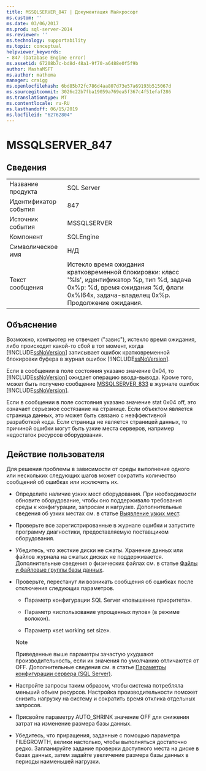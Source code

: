 ```yaml
---
title: MSSQLSERVER_847 | Документация Майкрософт
ms.custom: ''
ms.date: 03/06/2017
ms.prod: sql-server-2014
ms.reviewer: ''
ms.technology: supportability
ms.topic: conceptual
helpviewer_keywords:
- 847 (Database Engine error)
ms.assetid: 67208b7c-bd8d-48a1-9f70-a6488e0f5f9b
author: MashaMSFT
ms.author: mathoma
manager: craigg
ms.openlocfilehash: 6bd85b72fc786d4aa807d73e57a69193b515067d
ms.sourcegitcommit: 3026c22b7fba19059a769ea5f367c4f51efaf286
ms.translationtype: MT
ms.contentlocale: ru-RU
ms.lasthandoff: 06/15/2019
ms.locfileid: "62762804"
---
```

# <a name="mssqlserver847"></a>MSSQLSERVER_847
    
## <a name="details"></a>Сведения  
  
|||  
|-|-|  
|Название продукта|SQL Server|  
|Идентификатор события|847|  
|Источник события|MSSQLSERVER|  
|Компонент|SQLEngine|  
|Символическое имя|Н/Д|  
|Текст сообщения|Истекло время ожидания кратковременной блокировки: класс '%ls', идентификатор %p, тип %d, задача 0x%p: %d, время ожидания %d, флаги 0x%I64x, задача-владелец 0x%p. Продолжение ожидания.|  
  
## <a name="explanation"></a>Объяснение  
 Возможно, компьютер не отвечает ("завис"), истекло время ожидания, либо происходит какой-то сбой в тот момент, когда [!INCLUDE[ssNoVersion](../../includes/ssnoversion-md.md)] записывает ошибок кратковременной блокировки буфера в журнал ошибок [!INCLUDE[ssNoVersion](../../includes/ssnoversion-md.md)].  
  
 Если в сообщении в поле состояния указано значение 0x04, то [!INCLUDE[ssNoVersion](../../includes/ssnoversion-md.md)] ожидает операцию ввода-вывода. Кроме того, может быть получено сообщение [MSSQLSERVER_833](mssqlserver-833-database-engine-error.md) в журнале ошибок [!INCLUDE[ssNoVersion](../../includes/ssnoversion-md.md)].  
  
 Если в сообщении в поле состояния указано значение stat 0x04 off, это означает серьезное состязание на странице. Если объектом является страница данных, это может быть связано с неэффективной разработкой кода. Если страница не является страницей данных, то причиной ошибки могут быть узкие места серверов, например недостаток ресурсов оборудования.  
  
## <a name="user-action"></a>Действие пользователя  
 Для решения проблемы в зависимости от среды выполнение одного или нескольких следующих шагов может сократить количество сообщений об ошибках или исключить их.  
  
-   Определите наличие узких мест оборудования. При необходимости обновите оборудование, чтобы оно поддерживало требования среды к конфигурации, запросам и нагрузке. Дополнительные сведения об узких местах см. в статье [Выявление узких мест](../performance/identify-bottlenecks.md).  
  
-   Проверьте все зарегистрированные в журнале ошибки и запустите программу диагностики, предоставляемую поставщиком оборудования.  
  
-   Убедитесь, что жесткие диски не сжаты. Хранение данных или файлов журнала на сжатых дисках не поддерживается. Дополнительные сведения о физических файлах см. в статье [Файлы и файловые группы базы данных](../databases/database-files-and-filegroups.md).  
  
-   Проверьте, перестанут ли возникать сообщения об ошибках после отключения следующих параметров.  
  
    -   Параметр конфигурации SQL Server «повышение приоритета».  
  
    -   Параметр «использование упрощенных пулов» (в режиме волокон).  
  
    -   Параметр «set working set size».  
  
    > [!NOTE]  
    >  Приведенные выше параметры зачастую ухудшают производительность, если их значения по умолчанию отличаются от OFF. Дополнительные сведения см. в статье [Параметры конфигурации сервера (SQL Server)](../../database-engine/configure-windows/server-configuration-options-sql-server.md).  
  
-   Настройте запросы таким образом, чтобы система потребляла меньший объем ресурсов. Настройка производительности поможет снизить нагрузку на систему и сократить время отклика отдельных запросов.  
  
-   Присвойте параметру AUTO_SHRINK значение OFF для снижения затрат на изменение размера базы данных.  
  
-   Убедитесь, что приращения, заданные с помощью параметра FILEGROWTH, велики настолько, чтобы выполняться достаточно редко. Запланируйте задание проверки доступного места на диске в базах данных, затем задайте увеличение размера базы данных в периоды наименьшей нагрузки.  
  
  
